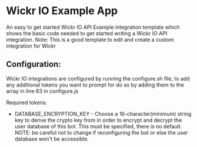 # Wickr IO Example App
An easy to get started Wickr IO API Example integration template which shows the basic code needed to get started writing a Wickr IO API integration.
Note: This is a good template to edit and create a custom integration for Wickr


## Configuration:
Wickr IO integrations are configured by running the configure.sh file,
to add any additional tokens you want to prompt for do so by adding them to the array in line 63 in configure.js

Required tokens:
- DATABASE_ENCRYPTION_KEY - Choose a 16-character(minimum) string key to derive the crypto key from in order to encrypt and decrypt the user database of this bot. This must be specified, there is no default. NOTE: be careful not to change if reconfiguring the bot or else the user database won't be accessible.
